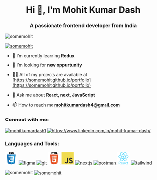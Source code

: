 <h1 align="center">Hi 👋, I'm Mohit Kumar Dash</h1>
<h3 align="center">A passionate frontend developer from India</h3>

<p align="left"> <img src="https://komarev.com/ghpvc/?username=somemohit&label=Profile%20views&color=0e75b6&style=flat" alt="somemohit" /> </p>

<p align="left"> <a href="https://github.com/ryo-ma/github-profile-trophy"><img src="https://github-profile-trophy.vercel.app/?username=somemohit" alt="somemohit" /></a> </p>

- 🌱 I’m currently learning **Redux**

- 🤝 I’m looking for **new oppurtunity**

- 👨‍💻 All of my projects are available at [https://somemohit.github.io/portfolio](https://somemohit.github.io/portfolio)

- 💬 Ask me about **React, next, JavaScript**

- 📫 How to reach me **mohitkumardash4@gmail.com**

<h3 align="left">Connect with me:</h3>
<p align="left">
<a href="https://twitter.com/mohitkumardash1" target="blank"><img align="center" src="https://raw.githubusercontent.com/rahuldkjain/github-profile-readme-generator/master/src/images/icons/Social/twitter.svg" alt="mohitkumardash1" height="30" width="40" /></a>
<a href="https://linkedin.com/in/https://www.linkedin.com/in/mohit-kumar-dash/" target="blank"><img align="center" src="https://raw.githubusercontent.com/rahuldkjain/github-profile-readme-generator/master/src/images/icons/Social/linked-in-alt.svg" alt="https://www.linkedin.com/in/mohit-kumar-dash/" height="30" width="40" /></a>
</p>

<h3 align="left">Languages and Tools:</h3>
<p align="left"> <a href="https://www.w3schools.com/css/" target="_blank" rel="noreferrer"> <img src="https://raw.githubusercontent.com/devicons/devicon/master/icons/css3/css3-original-wordmark.svg" alt="css3" width="40" height="40"/> </a> <a href="https://www.figma.com/" target="_blank" rel="noreferrer"> <img src="https://www.vectorlogo.zone/logos/figma/figma-icon.svg" alt="figma" width="40" height="40"/> </a> <a href="https://git-scm.com/" target="_blank" rel="noreferrer"> <img src="https://www.vectorlogo.zone/logos/git-scm/git-scm-icon.svg" alt="git" width="40" height="40"/> </a> <a href="https://www.w3.org/html/" target="_blank" rel="noreferrer"> <img src="https://raw.githubusercontent.com/devicons/devicon/master/icons/html5/html5-original-wordmark.svg" alt="html5" width="40" height="40"/> </a> <a href="https://developer.mozilla.org/en-US/docs/Web/JavaScript" target="_blank" rel="noreferrer"> <img src="https://raw.githubusercontent.com/devicons/devicon/master/icons/javascript/javascript-original.svg" alt="javascript" width="40" height="40"/> </a> <a href="https://nextjs.org/" target="_blank" rel="noreferrer"> <img src="https://cdn.worldvectorlogo.com/logos/nextjs-2.svg" alt="nextjs" width="40" height="40"/> </a> <a href="https://postman.com" target="_blank" rel="noreferrer"> <img src="https://www.vectorlogo.zone/logos/getpostman/getpostman-icon.svg" alt="postman" width="40" height="40"/> </a> <a href="https://reactjs.org/" target="_blank" rel="noreferrer"> <img src="https://raw.githubusercontent.com/devicons/devicon/master/icons/react/react-original-wordmark.svg" alt="react" width="40" height="40"/> </a> <a href="https://tailwindcss.com/" target="_blank" rel="noreferrer"> <img src="https://www.vectorlogo.zone/logos/tailwindcss/tailwindcss-icon.svg" alt="tailwind" width="40" height="40"/> </a> </p>

<p><img align="left" src="https://github-readme-stats.vercel.app/api/top-langs?username=somemohit&show_icons=true&locale=en&layout=compact" alt="somemohit" /></p>

<p>&nbsp;<img align="center" src="https://github-readme-stats.vercel.app/api?username=somemohit&show_icons=true&locale=en" alt="somemohit" /></p>
